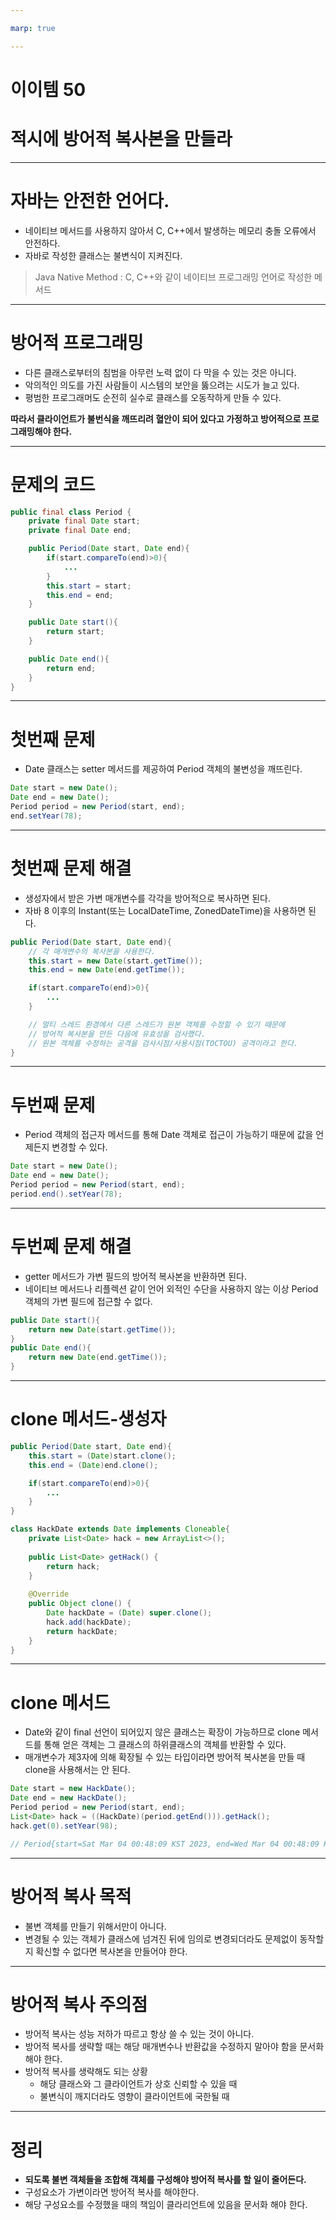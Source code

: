 ```yaml
---

marp: true

---
```


# 이이템 50
# 적시에 방어적 복사본을 만들라

---

# 자바는 안전한 언어다.

* 네이티브 메서드를 사용하지 않아서 C, C++에서 발생하는 메모리 충돌 오류에서 안전하다.
* 자바로 작성한 클래스는 불변식이 지켜진다.

> Java Native Method : C, C++와 같이 네이티브 프로그래밍 언어로 작성한 메서드

---

# 방어적 프로그래밍

* 다른 클래스로부터의 침범을 아무런 노력 없이 다 막을 수 있는 것은 아니다.
* 악의적인 의도를 가진 사람들이 시스템의 보안을 뚫으려는 시도가 늘고 있다.
* 평범한 프로그래머도 순전히 실수로 클래스를 오동작하게 만들 수 있다.

**따라서 클라이언트가 불번식을 깨뜨리려 혈안이 되어 있다고 가정하고 방어적으로 프로그래밍해야 한다.**

---

# 문제의 코드

~~~java
public final class Period {
    private final Date start;
    private final Date end;

    public Period(Date start, Date end){
        if(start.compareTo(end)>0){
            ...
        }
        this.start = start;
        this.end = end;
    }

    public Date start(){
        return start;
    }

    public Date end(){
        return end;
    }
}
~~~

---

# 첫번째 문제

* Date 클래스는 setter 메서드를 제공하여 Period 객체의 불변성을 깨뜨린다.

~~~java
Date start = new Date();
Date end = new Date();
Period period = new Period(start, end);
end.setYear(78);
~~~


---

# 첫번째 문제 해결


* 생성자에서 받은 가변 매개변수를 각각을 방어적으로 복사하면 된다.
* 자바 8 이후의 Instant(또는 LocalDateTime, ZonedDateTime)을 사용하면 된다.

~~~java
public Period(Date start, Date end){
    // 각 매개변수의 복사본을 사용한다.
    this.start = new Date(start.getTime());
    this.end = new Date(end.getTime());

    if(start.compareTo(end)>0){
        ...
    }

    // 멀티 스레드 환경에서 다른 스레드가 원본 객체를 수정할 수 있기 때문에
    // 방어적 복사본을 만든 다음에 유효성을 검사했다.
    // 원본 객체를 수정하는 공격을 검사시점/사용시점(TOCTOU) 공격이라고 한다.
}
~~~

---

# 두번째 문제

* Period 객체의 접근자 메서드를 통해 Date 객체로 접근이 가능하기 때문에 값을 언제든지 변경할 수 있다.

~~~java
Date start = new Date();
Date end = new Date();
Period period = new Period(start, end);
period.end().setYear(78);
~~~

---

# 두번쩨 문제 해결

* getter 메서드가 가변 필드의 방어적 복사본을 반환하면 된다.
* 네이티브 메서드나 리플렉션 같이 언어 외적인 수단을 사용하지 않는 이상 Period 객체의 가변 필드에 접근할 수 없다.

~~~java
public Date start(){
    return new Date(start.getTime());
}
public Date end(){
    return new Date(end.getTime());
}
~~~

---

# clone 메서드-생성자

~~~java
public Period(Date start, Date end){
    this.start = (Date)start.clone();
    this.end = (Date)end.clone();

    if(start.compareTo(end)>0){
        ...
    }
}

class HackDate extends Date implements Cloneable{
    private List<Date> hack = new ArrayList<>();
    
    public List<Date> getHack() {
        return hack;
    }
    
    @Override
    public Object clone() {
        Date hackDate = (Date) super.clone();
        hack.add(hackDate);
        return hackDate;
    }
}
~~~

---

# clone 메서드

* Date와 같이 final 선언이 되어있지 않은 클래스는 확장이 가능하므로 clone 메서드를 통해 얻은 객체는 그 클래스의 하위클래스의 객체를 반환할 수 있다.
* 매개변수가 제3자에 의해 확장될 수 있는 타입이라면 방어적 복사본을 만들 때 clone을 사용해서는 안 된다.

~~~java
Date start = new HackDate();
Date end = new HackDate();
Period period = new Period(start, end);
List<Date> hack = ((HackDate)(period.getEnd())).getHack();
hack.get(0).setYear(98);

// Period{start=Sat Mar 04 00:48:09 KST 2023, end=Wed Mar 04 00:48:09 KST 1998}
~~~

---

# 방어적 복사 목적

* 불변 객체를 만들기 위해서만이 아니다.
* 변경될 수 있는 객체가 클래스에 넘겨진 뒤에 임의로 변경되더라도 문제없이 동작할지 확신할 수 없다면 복사본을 만들어야 한다.

---

# 방어적 복사 주의점

* 방어적 복사는 성능 저하가 따르고 항상 쓸 수 있는 것이 아니다.
* 방어적 복사를 생략할 때는 해당 매개변수나 반환값을 수정하지 말아야 함을 문서화 해야 한다.
* 방어적 복사를 생략해도 되는 상황
    * 해당 클래스와 그 클라이언트가 상호 신뢰할 수 있을 때
    * 불변식이 깨지더라도 영향이 클라이언트에 국한될 때

---

# 정리

* **되도록 불변 객체들을 조합해 객체를 구성해야 방어적 복사를 할 일이 줄어든다.**
* 구성요소가 가변이라면 방어적 복사를 해야한다.
* 해당 구성요소를 수정했을 때의 책임이 클라리언트에 있음을 문서화 해야 한다.